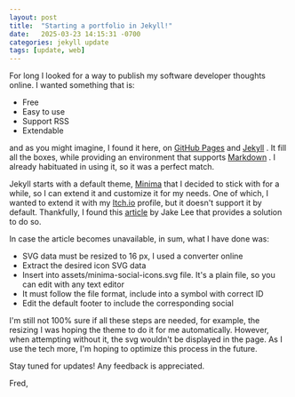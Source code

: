 ```yaml
---
layout: post
title:  "Starting a portfolio in Jekyll!"
date:   2025-03-23 14:15:31 -0700
categories: jekyll update
tags: [update, web]
---
```

For long I looked for a way to publish my software developer thoughts online. I wanted something that is:

- Free
- Easy to use
- Support RSS
- Extendable

and as you might imagine, I found it here, on [GitHub Pages](https://pages.github.com) and [Jekyll](https://docs.github.com/en/pages/setting-up-a-github-pages-site-with-jekyll) . It fill all the boxes, while providing an environment that supports [Markdown](https://www.markdownguide.org) . I already habituated in using it, so it was a perfect match.

Jekyll starts with a default theme, [Minima](https://github.com/jekyll/minima) that I decided to stick with for a while, so I can extend it and customize it for my needs. One of which, I wanted to extend it with my [Itch.io](https://fredev-k.itch.io) profile, but it doesn't support it by default. Thankfully, I found this [article](https://blog.jakelee.co.uk/adding-new-social-media-link-to-minima/) by Jake Lee that provides a solution to do so.

In case the article becomes unavailable, in sum, what I have done was:

- SVG data must be resized to 16 px, I used a converter online
- Extract the desired icon SVG data
- Insert into assets/minima-social-icons.svg file. It's a plain file, so you can edit with any text editor
- It must follow the file format, include into a symbol with correct ID
- Edit the default footer to include the corresponding social

I'm still not 100% sure if all these steps are needed, for example, the resizing I was hoping the theme to do it for me automatically. However, when attempting without it, the svg wouldn't be displayed in the page. As I use the tech more, I'm hoping to optimize this process in the future.

Stay tuned for updates! Any feedback is appreciated.

Fred,